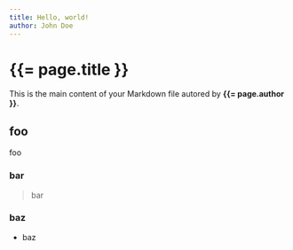 ```yaml
---
title: Hello, world!
author: John Doe
---
```


# {{= page.title }}

This is the main content of your Markdown file autored by **{{= page.author }}**.

## foo

foo

### bar

> bar

### baz

- baz
